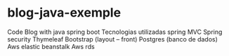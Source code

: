 # blog-java-exemple
Code Blog with java spring boot Tecnologias utilizadas spring MVC Spring security Thymeleaf Bootstrap (layout – front) Postgres (banco de dados) Aws elastic beanstalk Aws rds
